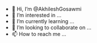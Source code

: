 - 👋 Hi, I’m @AkhileshGosawmi
- 👀 I’m interested in ...
- 🌱 I’m currently learning ...
- 💞️ I’m looking to collaborate on ...
- 📫 How to reach me ...

<!---
AkhileshGosawmi/AkhileshGosawmi is a ✨ special ✨ repository because its `README.md` (this file) appears on your GitHub profile.
You can click the Preview link to take a look at your changes.
--->
